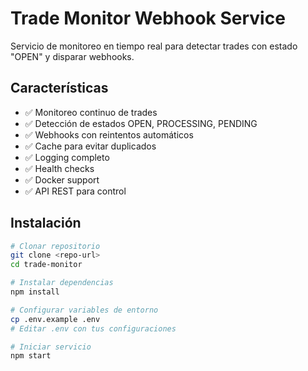 # Trade Monitor Webhook Service

Servicio de monitoreo en tiempo real para detectar trades con estado "OPEN" y disparar webhooks.

## Características

- ✅ Monitoreo continuo de trades
- ✅ Detección de estados OPEN, PROCESSING, PENDING
- ✅ Webhooks con reintentos automáticos
- ✅ Cache para evitar duplicados
- ✅ Logging completo
- ✅ Health checks
- ✅ Docker support
- ✅ API REST para control

## Instalación

```bash
# Clonar repositorio
git clone <repo-url>
cd trade-monitor

# Instalar dependencias
npm install

# Configurar variables de entorno
cp .env.example .env
# Editar .env con tus configuraciones

# Iniciar servicio
npm start